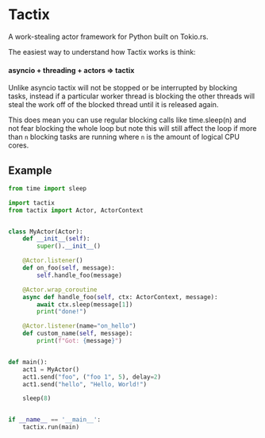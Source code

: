 # Tactix
A work-stealing actor framework for Python built on Tokio.rs.

The easiest way to understand how Tactix works is think: 
#### asyncio + threading + actors => tactix

Unlike asyncio tactix will not be stopped or be interrupted by blocking tasks,
instead if a particular worker thread is blocking the other threads will steal
the work off of the blocked thread until it is released again. 

This does mean you can use regular blocking calls like time.sleep(n) and not
fear blocking the whole loop but note this will still affect the loop if more
than `n` blocking tasks are running where `n` is the amount of logical CPU cores.

## Example
```py
from time import sleep

import tactix
from tactix import Actor, ActorContext


class MyActor(Actor):
    def __init__(self):
        super().__init__()

    @Actor.listener()
    def on_foo(self, message):
        self.handle_foo(message)

    @Actor.wrap_coroutine
    async def handle_foo(self, ctx: ActorContext, message):
        await ctx.sleep(message[1])
        print("done!")

    @Actor.listener(name="on_hello")
    def custom_name(self, message):
        print(f"Got: {message}")


def main():
    act1 = MyActor()
    act1.send("foo", ("foo 1", 5), delay=2)
    act1.send("hello", "Hello, World!")

    sleep(8)


if __name__ == '__main__':
    tactix.run(main)
```

